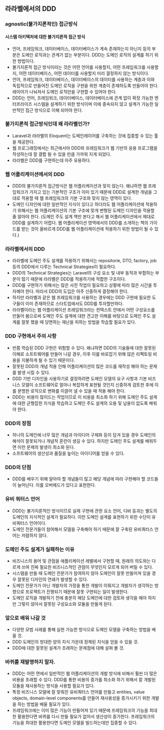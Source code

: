 ## 라라벨에서의 DDD

### agnostic(불가지론적인) 접근방식
#### 시스템 아키텍처에 대한 불가지론적 접근 방식
- 언어, 프레임워크, 데이터베이스, 데이터베이스가 계속 존재하는지 아닌지 등의 부분은 도메인 로직과는 관계가 없는 부분이다. DDD는 도메인 로직의 설계를 하기 위한 방법이다.
- 불가지론적 접근 방식이라는 것은 어떤 언어를 사용할지, 어떤 프레임워크를 사용할지, 어떤 데이터베이스, 어떤 데이터를 사용할지 미리 결정하지 않는 방식이다.
- 언어, 프레임워크, 데이터베이스, 데이터베이스의 데이터를 사용하는 계층과 이와 독립적으로 만들어진 도메인 로직을 구현을 위한 계층이 존재하도록 만들어야 한다. 레이어가 나눠져서 도메인 로직만을 구현할 수 있어야 한다.
- DDD는 언어, 프레임워크, 데이터베이스, 데이터베이스에 관계 없이 확장 가능한 엔터프라이즈 시스템을 설계하기 위한 방식이며 이에 종속되지 않고 설계가 가능한 일반적인 접근 방식으로 이해 되어야 한다.

### 불가지론적 접근방식인데 왜 라라벨인가?
- Laravel과 라라벨의 Eloquent는 도메인레이어를 구축하는 것에 집중할 수 있는 툴을 제공한다.
- 웹 프로그래밍에서는 최근에서야 DDD와 프레임워크가 웹 기반의 응용 프로그램을 작성하는데 잘 결합 될 수 있을 만큼 가까워 지게 되었다.
- 라라벨은 DDD를 구현하는데 아주 유용하다.

### 웹 어플리케이션에서의 DDD
- DDD의 불가지론적 접근방식은 웹 어플리케이션과 맞지 않는다. 왜냐하면 웹 프레임워크가 가지고 있는 기본적인 구조가 이미 있기 때문에 DDD로 설계한 개념을 그대로 적용할 때 웹 프레임워크의 기본 구조와 맞지 않는 영역이 있다.
- 도메인 디자인에 대한 일반적인 지식이 있다고 하더라도 웹 어플리케이션에 적용하기 위해서는 웹 어플리케이션의 기본 구조에 맞게 변형된 도메인 디자인을 적용할 줄 알아야 한다. (도메인 주도 설계 책만 본다고 해서 웹 어플리케이션에서 제대로 DDD를 설계하기 어렵다. 웹 어플리케이션 영역에서의 DDD를 소개하는 책의 가이드를 받는 것이 올바르게 DDD를 웹 어플리케이션에 적용하기 위한 방법이 될 수 있다.)

### 라라벨에서의 DDD
- 라라벨에 도메인 주도 설계를 적용하기 위해서는 repositorie, DTO, factory, job 등의 DDD에서 다루는 Technical Strategies이 필요하다.
- DDD의 Technical Strategies는 Laravel의 구성 요소 및 내부 동작과 부합하는 부분이 많기 때문에 라라벨은 DDD를 적용하기에 적합한 구조이다.
- DDD를 구현하기 위해서는 많은 사전 작업이 필요하고 상황에 따라 많은 시간을 투자해야 한다. 따라서 DDD의 도입은 아주 신중하게 결정해야 한다.
- 하지만 라라벨과 같은 웹 프레임워크를 사용하는 경우에는 DDD 구현에 필요한 도구들이 이미 존재하므로 스타트업에서도 DDD를 투자할만하다.
- 라라벨이라는 웹 어플리케이션 프레임워크라는 컨텍스트 안에서 어떤 구성요소를 만들어 봄으로써 도메인 주도 설계에 대한 견고한 이해를 바탕으로 도메인 주도 설계를 잘못 했을 때 당면하는 재난을 피하는 방법을 학습할 필요가 있다.

### DDD 구현에서 주의 사항
- 반쯤 학습된 DDD 구현은 위험할 수 있다. 왜냐하면 DDD의 기술들에 대한 잘못된 이해로 소프트웨어를 만들어 나갈 경우, 이후 이를 바로잡기 위해 많은 리펙토링 비용을 지불하게 될 수 있기 때문이다.
- 잘못된 DDD의 개념 적용 인해 어플리케이션의 많은 코드를 재작성 해야 하는 문제를 발생 시킬 수 있다. 
- DDD 기반 디자인을 사용하기로 결정하려면 도메인 모델의 요구 사항과 기본 비즈니스 모델이 소프트웨어로 얼마나 복잡하게 표현될 것인지 신중하게 검토한 후에 이를 분명한 로직으로 변화를 이끌어 낼 수 있을 때 적용 해야 한다.
- DDD는 비용이 많이드는 작업이므로 이 비용을 최소화 하기 위해 도메인 주도 설계에 대한 균형잡힌 지식을 학습하고 도메인 주도 설계의 오용 및 남용이 없도록 배워야 한다.

### DDD의 장점
- 하나의 도메인에 너무 많은 개념과 아이디어 구체화 등이 담겨 있을 경우 도메인의 해석이 잘못되거나 개념적 혼란이 생길 수 있다. 하지만 도메인 주도 설계를 배워두면 이런 문제의 발생이 최소화 된다.
- 소프트웨어의 생산성과 품질을 높이는 아이디어를 얻을 수 있다.

### DDD의 단점
- DDD를 배우기 위해 알아야 할 개념들이 많고 해당 개념에 따라 구현해야 할 코드들이 늘어난다. 이를 오버헤드가 있다고 표현한다.

### 유비 쿼터스 언어
- DDD는 불가지론적인 방식이므로 실제 구현에 관한 요소 언어, 디비 등과는 별도의 도메인의 지식적인 설계가 필요하다. 이런 도메인 설계를 표현하기 위한 수단이 유비쿼터스 언어이다.
- 도메인 전문가들이 참여해서 모델을 구축해야 하기 때문에 잘 구축된 유비쿼터스 언어는 저렴하지 않다.

### 도메인 주도 설계가 실패하는 이유
- 비즈니스의 용어 및 관점을 애플리케이션 레벨에서 구현할 때, 원래의 의도와는 다르게 쓰여 진짜 필요한 비즈니스적인 관점이 무엇인지 모르게 되어 버릴 수 있다.
- 시스템을 만들 때 도메인 전문가가 참여하지 않아 도메인이 잘못 만들어져 있을 경우 잘못된 디자인의 연쇄가 발생할 수 있다.
- 도메인 전문가가 아닌 개발자의 가정을 통한 개발이 이뤄지고 개발자가 생각하는 방향으로 프로젝트가 진행되기 때문에 잘못 구현되는 일이 발생한다.
- 도메인 로직을 개발하기 전에 충분히 해당 도메인에 대한 검토와 생각을 해야 하지만 그렇지 않아서 잘못된 구성요소와 모듈을 만들게 된다.

### 앞으로 배워 나갈 것
- 다양한 모범 사례를 통해 실현 가능한 방식으로 도메인 모델을 구축하는 방법을 배울 것.
- DDD 도메인의 방대한 양의 지식 가운데 정제된 지식을 얻을 수 있을 것.
- DDD에 대한 잘못된 설계가 초래하는 문제점에 대해 살펴 볼 것.

### 바퀴를 재발명하지 말자.
- DDD는 어떤 면에서 일반적인 웹 어플리케이션의 개발 방식에 비해서 훨씬 더 많은 비용을 초래할 수 있다. DDD를 통한 비용의 증가를 최소화 하기 위해서 잘 개발된 모듈을 재사용하는 방식을 사용할 필요가 있다.
- 특정 비즈니스 모델에 잘 맞춰진 유비쿼터스 언어를 만들고 entities, value objects, domain-level components를 만들어 재사용성을 증가시키기 위한 개발을 하는 방법을 배울 필요가 있다.
- 프레임워크에는 이미 많은 기능이 만들어져 있기 때문에 프레임워크의 기능을 최대한 활용한다면 바퀴를 다시 만들 필요가 없어서 생산성이 증가한다. 프레임워크의 기능을 최대한 활용한다면 도메인 모델을 빌드하는데만 집중할 수 있다.
